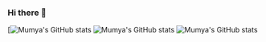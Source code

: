 ### Hi there 👋

<!--
**Mumya/Mumya** is a ✨ _special_ ✨ repository because its `README.md` (this file) appears on your GitHub profile.

Here are some ideas to get you started:

- 🔭 I’m currently working on ...
- 🌱 I’m currently learning ...
- 👯 I’m looking to collaborate on ...
- 🤔 I’m looking for help with ...
- 💬 Ask me about ...
- 📫 How to reach me: ...
- 😄 Pronouns: ...
- ⚡ Fun fact: ...
-->
[![Mumya's GitHub stats](https://github-readme-stats.vercel.app/api?username=Mumya&theme=tokyonight)
![Mumya's GitHub stats](https://github-readme-stats.vercel.app/api?username=Mumya&show_icons=true&theme=tokyonight)
![Mumya's GitHub stats](https://github-readme-stats.vercel.app/api?username=Mumya&show_icons=true&theme=tokyonight)
